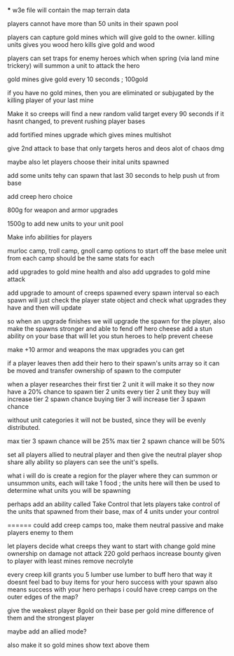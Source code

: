 **\*** w3e file will contain the map terrain data

players cannot have more than 50 units in their spawn pool

players can capture gold mines which will give gold to the owner.
killing units gives you wood
hero kills give gold and wood

players can set traps for enemy heroes which when spring (via land mine trickery) will summon a unit to attack the hero

gold mines give gold every 10 seconds ; 100gold

if you have no gold mines, then you are eliminated or subjugated by the killing player of your last mine

Make it so creeps will find a new random valid target every 90 seconds if it hasnt changed, to prevent rushing player bases

add fortified mines upgrade which gives mines multishot

give 2nd attack to base that only targets heros and deos alot of chaos dmg

maybe also let players choose their inital units spawned

add some units tehy can spawn that last 30 seconds to help push ut from base

add creep hero choice

800g for weapon and armor upgrades

1500g to add new units to your unit pool

Make info abilities for players

murloc camp, troll camp, gnoll camp options to start off
the base melee unit from each camp should be the same stats for each

add upgrades to gold mine health and also add upgrades to gold mine attack

add upgrade to amount of creeps spawned every spawn interval
so each spawn will just check the player state object and check what upgrades they have and then will update

so when an upgrade finishes we will upgrade the spawn for the player, also make the spawns stronger and able to fend off hero cheese
add a stun ability on your base that will let you stun heroes to help prevent cheese

make +10 armor and weapons the max upgrades you can get

if a player leaves then add their hero to their spawn's units array so it can be moved
and transfer ownership of spawn to the computer

when a player researches their first tier 2 unit it will make it so they now have a 20% chance to spawn tier 2 units
every tier 2 unit they buy will increase tier 2 spawn chance
buying tier 3 will increase tier 3 spawn chance

without unit categories it will not be busted, since they will be evenly distributed.

max tier 3 spawn chance will be 25%
max tier 2 spawn chance will be 50%

set all players allied to neutral player and then give the neutral player shop share ally ability so players can see the unit's spells.

what i will do is create a region for the player where they can summon or unsummon units, each will take 1 food ; the units here will then be used to determine what units you will be spawning

perhaps add an ability called Take Control that lets players take control of the units that spawned from their base, max of 4 units under your control

======
could add creep camps too, make them neutral passive and make players enemy to them

let players decide what creeps they want to start with
change gold mine ownership on damage not attack
220 gold
perhaos increase bounty given to player with least mines
remove necrolyte

every creep kill grants you 5 lumber
use lumber to buff hero
that way it doesnt feel bad to buy items for your hero
success with your spawn also means success with your hero
perhaps i could have creep camps on the outer edges of the map?

give the weakest player 8gold on their base per gold mine difference of them and the strongest player

maybe add an allied mode?

also make it so gold mines show text above them
